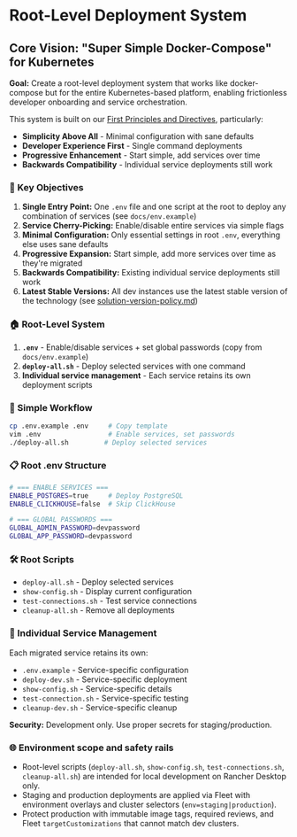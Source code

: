 # Root-Level Deployment System

## Core Vision: "Super Simple Docker-Compose" for Kubernetes

**Goal:** Create a root-level deployment system that works like docker-compose but for the entire Kubernetes-based platform, enabling frictionless developer onboarding and service orchestration.

This system is built on our [First Principles and Directives](first-principles.md), particularly:
- **Simplicity Above All** - Minimal configuration with sane defaults
- **Developer Experience First** - Single command deployments
- **Progressive Enhancement** - Start simple, add services over time
- **Backwards Compatibility** - Individual service deployments still work

### 🎯 Key Objectives

1. **Single Entry Point:** One `.env` file and one script at the root to deploy any combination of services (see `docs/env.example`)
2. **Service Cherry-Picking:** Enable/disable entire services via simple flags
3. **Minimal Configuration:** Only essential settings in root `.env`, everything else uses sane defaults
4. **Progressive Expansion:** Start simple, add more services over time as they're migrated
5. **Backwards Compatibility:** Existing individual service deployments still work
6. **Latest Stable Versions:** All dev instances use the latest stable version of the technology (see [solution-version-policy.md](solution-version-policy.md))

### 🏠 Root-Level System

1. **`.env`** - Enable/disable services + set global passwords (copy from `docs/env.example`)
2. **`deploy-all.sh`** - Deploy selected services with one command
3. **Individual service management** - Each service retains its own deployment scripts

### 🚀 Simple Workflow

```bash
cp .env.example .env     # Copy template
vim .env                 # Enable services, set passwords
./deploy-all.sh         # Deploy selected services
```

### 📋 Root .env Structure

```bash
# === ENABLE SERVICES ===
ENABLE_POSTGRES=true     # Deploy PostgreSQL
ENABLE_CLICKHOUSE=false  # Skip ClickHouse

# === GLOBAL PASSWORDS ===
GLOBAL_ADMIN_PASSWORD=devpassword
GLOBAL_APP_PASSWORD=devpassword
```

### 🛠️ Root Scripts

- `deploy-all.sh` - Deploy selected services
- `show-config.sh` - Display current configuration
- `test-connections.sh` - Test service connections
- `cleanup-all.sh` - Remove all deployments

### 📁 Individual Service Management

Each migrated service retains its own:
- `.env.example` - Service-specific configuration
- `deploy-dev.sh` - Service-specific deployment
- `show-config.sh` - Service-specific details
- `test-connection.sh` - Service-specific testing
- `cleanup-dev.sh` - Service-specific cleanup

**Security:** Development only. Use proper secrets for staging/production.

### 🌐 Environment scope and safety rails

- Root-level scripts (`deploy-all.sh`, `show-config.sh`, `test-connections.sh`, `cleanup-all.sh`) are intended for local development on Rancher Desktop only.
- Staging and production deployments are applied via Fleet with environment overlays and cluster selectors (`env=staging|production`).
- Protect production with immutable image tags, required reviews, and Fleet `targetCustomizations` that cannot match dev clusters.
